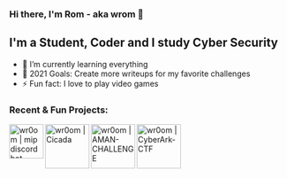 ### Hi there, I'm Rom - aka wrom 👋



## I'm a Student, Coder and I study Cyber Security

- 🌱 I’m currently learning everything 
- 🥅 2021 Goals: Create more writeups for my favorite challenges
- ⚡ Fun fact: I love to play video games

### Recent & Fun Projects:
[<img align="left" alt="wr0om | mip discord bot" width="62px" src="https://static.wikia.nocookie.net/characters/images/c/cc/Meap_Phineas_and_Ferb.png/revision/latest?cb=20191223114414"/>][mip]
[<img align="left" alt="wr0om | Cicada" width="80px" src="https://i.ibb.co/Mpxxytj/ic-launcher-round.png" />][Cicada]
[<img align="left" alt="wr0om | AMAN-CHALLENGE" width="80px" src="https://upload.wikimedia.org/wikipedia/commons/6/68/AmanLogo.svg" />][AMAN]
[<img align="left" alt="wr0om | CyberArk-CTF" width="80px" src="https://img.icons8.com/color/452/cyberark.png" />][CyberArk]


<br />

[Cicada]: https://github.com/wr0om/Cicada
[AMAN]: https://github.com/wr0om/AMAN-Passover-2021-Writeup
[CyberArk]: https://github.com/wr0om/CyberArk-CTF/blob/main/The%20search%20for%20a%20higher%20being.md
[mip]: https://github.com/wr0om/mip_Discord_Bot
